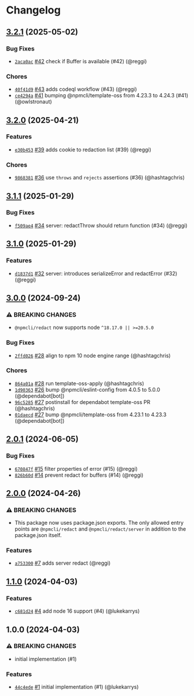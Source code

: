 # Changelog

## [3.2.1](https://github.com/npm/redact/compare/v3.2.0...v3.2.1) (2025-05-02)
### Bug Fixes
* [`2aca0ac`](https://github.com/npm/redact/commit/2aca0ac6ed9f4ce2090b3780ceba2786d1d920df) [#42](https://github.com/npm/redact/pull/42) check if Buffer is available (#42) (@reggi)
### Chores
* [`40f41d9`](https://github.com/npm/redact/commit/40f41d969a50bb2918aeb149cea74c69c3c68111) [#43](https://github.com/npm/redact/pull/43) adds codeql workflow (#43) (@reggi)
* [`ce4294a`](https://github.com/npm/redact/commit/ce4294a8b971930fe69bb313f22d47523c9090a4) [#41](https://github.com/npm/redact/pull/41) bumping @npmcli/template-oss from 4.23.3 to 4.24.3 (#41) (@owlstronaut)

## [3.2.0](https://github.com/npm/redact/compare/v3.1.1...v3.2.0) (2025-04-21)
### Features
* [`e30b453`](https://github.com/npm/redact/commit/e30b453db65dcf450242b5a187a9d78f2bc049fa) [#39](https://github.com/npm/redact/pull/39) adds cookie to redaction list (#39) (@reggi)
### Chores
* [`9868381`](https://github.com/npm/redact/commit/98683815f691bf135cf2da78ce51a88b1926559b) [#36](https://github.com/npm/redact/pull/36) use `throws` and `rejects` assertions (#36) (@hashtagchris)

## [3.1.1](https://github.com/npm/redact/compare/v3.1.0...v3.1.1) (2025-01-29)
### Bug Fixes
* [`f509ae4`](https://github.com/npm/redact/commit/f509ae42be6479339335b4dfcd1c62ea11c92b3c) [#34](https://github.com/npm/redact/pull/34) server: redactThrow should return function (#34) (@reggi)

## [3.1.0](https://github.com/npm/redact/compare/v3.0.0...v3.1.0) (2025-01-29)
### Features
* [`d1837d1`](https://github.com/npm/redact/commit/d1837d1679fcf6634b087ffeed339c2efb858604) [#32](https://github.com/npm/redact/pull/32) server: introduces serializeError and redactError (#32) (@reggi)

## [3.0.0](https://github.com/npm/redact/compare/v2.0.1...v3.0.0) (2024-09-24)
### ⚠️ BREAKING CHANGES
* `@npmcli/redact` now supports node `^18.17.0 || >=20.5.0`
### Bug Fixes
* [`2ffd026`](https://github.com/npm/redact/commit/2ffd0267784c28cfa3564ea9ab1667b88b3fe843) [#28](https://github.com/npm/redact/pull/28) align to npm 10 node engine range (@hashtagchris)
### Chores
* [`864a01a`](https://github.com/npm/redact/commit/864a01a470ceed8f9ea6e19ab8c387fba9442dd2) [#28](https://github.com/npm/redact/pull/28) run template-oss-apply (@hashtagchris)
* [`1d90363`](https://github.com/npm/redact/commit/1d903634b257fc73e8703d6dd8d668e7ff3e7d3e) [#26](https://github.com/npm/redact/pull/26) bump @npmcli/eslint-config from 4.0.5 to 5.0.0 (@dependabot[bot])
* [`96c5285`](https://github.com/npm/redact/commit/96c5285bd08c2228922b712ab1a5d57c38fcf22e) [#27](https://github.com/npm/redact/pull/27) postinstall for dependabot template-oss PR (@hashtagchris)
* [`01daecd`](https://github.com/npm/redact/commit/01daecd5e14650831416ea342b8e3094efb03f8f) [#27](https://github.com/npm/redact/pull/27) bump @npmcli/template-oss from 4.23.1 to 4.23.3 (@dependabot[bot])

## [2.0.1](https://github.com/npm/redact/compare/v2.0.0...v2.0.1) (2024-06-05)

### Bug Fixes

* [`670847f`](https://github.com/npm/redact/commit/670847f25fbbd6780f42d09d36ecc9c6bb68ec9f) [#15](https://github.com/npm/redact/pull/15) filter properties of error (#15) (@reggi)
* [`826b60d`](https://github.com/npm/redact/commit/826b60d6fc76ff4bdbb80dcaf203c8824574b340) [#14](https://github.com/npm/redact/pull/14) prevent redact for buffers (#14) (@reggi)

## [2.0.0](https://github.com/npm/redact/compare/v1.1.0...v2.0.0) (2024-04-26)

### ⚠️ BREAKING CHANGES

* This package now uses package.json exports. The only allowed entry points are `@npmcli/redact` and `@npmcli/redact/server` in addition to the package.json itself.

### Features

* [`a753300`](https://github.com/npm/redact/commit/a75330078fd7f90f94ddc1badd91e4f6904444f9) [#7](https://github.com/npm/redact/pull/7) adds server redact (@reggi)

## [1.1.0](https://github.com/npm/redact/compare/v1.0.0...v1.1.0) (2024-04-03)

### Features

* [`c681d24`](https://github.com/npm/redact/commit/c681d2469583aae4e505e4c1ac16ae48e314093b) [#4](https://github.com/npm/redact/pull/4) add node 16 support (#4) (@lukekarrys)

## 1.0.0 (2024-04-03)

### ⚠️ BREAKING CHANGES

* initial implementation (#1)

### Features

* [`44c4ede`](https://github.com/npm/redact/commit/44c4ede1900e2376c0eb2d68cc088f4c24083627) [#1](https://github.com/npm/redact/pull/1) initial implementation (#1) (@lukekarrys)
